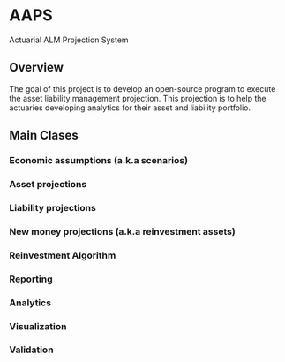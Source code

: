 # AAPS
Actuarial ALM Projection System
## Overview
The goal of this project is to develop an open-source program to execute the asset liability management projection. This projection is to help the actuaries developing analytics for their asset and liability portfolio.
## Main Clases
### Economic assumptions (a.k.a scenarios)
### Asset projections 
### Liability projections
### New money projections (a.k.a reinvestment assets)
### Reinvestment Algorithm 
### Reporting
### Analytics
### Visualization
### Validation
